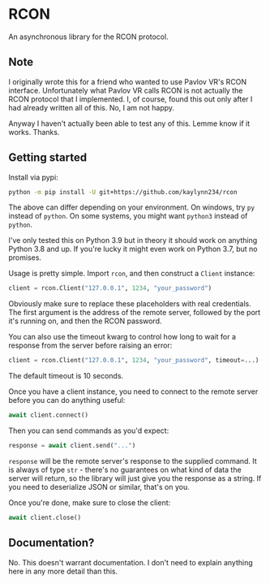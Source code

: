 # RCON
An asynchronous library for the RCON protocol.

## Note
I originally wrote this for a friend who wanted to use Pavlov VR's RCON interface. Unfortunately what Pavlov VR calls
RCON is not actually the RCON protocol that I implemented. I, of course, found this out only after I had already written
all of this. No, I am not happy.

Anyway I haven't actually been able to test any of this. Lemme know if it works. Thanks.

## Getting started
Install via pypi:

```sh
python -m pip install -U git+https://github.com/kaylynn234/rcon
```
The above can differ depending on your environment. On windows, try `py` instead of `python`.
On some systems, you might want `python3` instead of `python`.

I've only tested this on Python 3.9 but in theory it should work on anything Python 3.8 and up.
If you're lucky it might even work on Python 3.7, but no promises.

Usage is pretty simple. Import `rcon`, and then construct a `Client` instance:
```py
client = rcon.Client("127.0.0.1", 1234, "your_password")
```
Obviously make sure to replace these placeholders with real credentials.
The first argument is the address of the remote server, followed by the port it's running on, and then the RCON
password.

You can also use the timeout kwarg to control how long to wait for a response from the server before
raising an error:
```py
client = rcon.Client("127.0.0.1", 1234, "your_password", timeout=...)
```
The default timeout is 10 seconds.

Once you have a client instance, you need to connect to the remote server before you can do anything useful:
```py
await client.connect()
```

Then you can send commands as you'd expect:
```py
response = await client.send("...")
```
`response` will be the remote server's response to the supplied command. It is always of type `str` - there's no
guarantees on what kind of data the server will return, so the library will just give you the response
as a string. If you need to deserialize JSON or similar, that's on you.

Once you're done, make sure to close the client:
```py
await client.close()
```

## Documentation?
No. This doesn't warrant documentation. I don't need to explain anything here in any more detail than this.